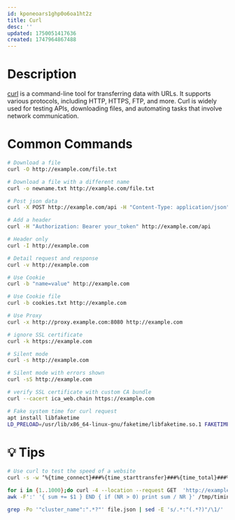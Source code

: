 ```yaml
---
id: kponeoars1ghp0o6oa1ht2z
title: Curl
desc: ''
updated: 1750051417636
created: 1747964867488
---
```


# Description
[curl](https://curl.se/) is a command-line tool for transferring data with URLs. It supports various protocols, including HTTP, HTTPS, FTP, and more. Curl is widely used for testing APIs, downloading files, and automating tasks that involve network communication.


# Common Commands
``` bash
# Download a file
curl -O http://example.com/file.txt

# Download a file with a different name
curl -o newname.txt http://example.com/file.txt

# Post json data
curl -X POST http://example.com/api -H "Content-Type: application/json" -d '{"username":"admin","password":"123456"}'

# Add a header
curl -H "Authorization: Bearer your_token" http://example.com/api

# Header only
curl -I http://example.com

# Detail request and response
curl -v http://example.com

# Use Cookie
curl -b "name=value" http://example.com

# Use Cookie file
curl -b cookies.txt http://example.com

# Use Proxy
curl -x http://proxy.example.com:8080 http://example.com

# ignore SSL certificate
curl -k https://example.com

# Silent mode
curl -s http://example.com

# Silent mode with errors shown
curl -sS http://example.com

# verify SSL certificate with custom CA bundle
curl --cacert ica_web.chain https://example.com

# Fake system time for curl request
apt install libfaketime
LD_PRELOAD=/usr/lib/x86_64-linux-gnu/faketime/libfaketime.so.1 FAKETIME="2025-05-01 14:30:00" curl --cacert ./ica_web.chain https://example.com
```

# 💡 Tips
``` bash
# Use curl to test the speed of a website
curl -s -w ‘%{time_connect}###%{time_starttransfer}###%{time_total}###%{size_download}###%{speed_download}’ -X GET http://example.com

for i in {1..1000};do curl -4 --location --request GET  'http://example.com'  -o /dev/null -s -w '\n%{time_namelookup}:%{time_connect}:%{time_starttransfer}:%{time_total}\n';done > /tmp/timings.log
awk -F':' '{ sum += $1 } END { if (NR > 0) print sum / NR }' /tmp/timings.log

grep -Po '"cluster_name":".*?"' file.json | sed -E 's/.*:"(.*?)"/\1/'
```